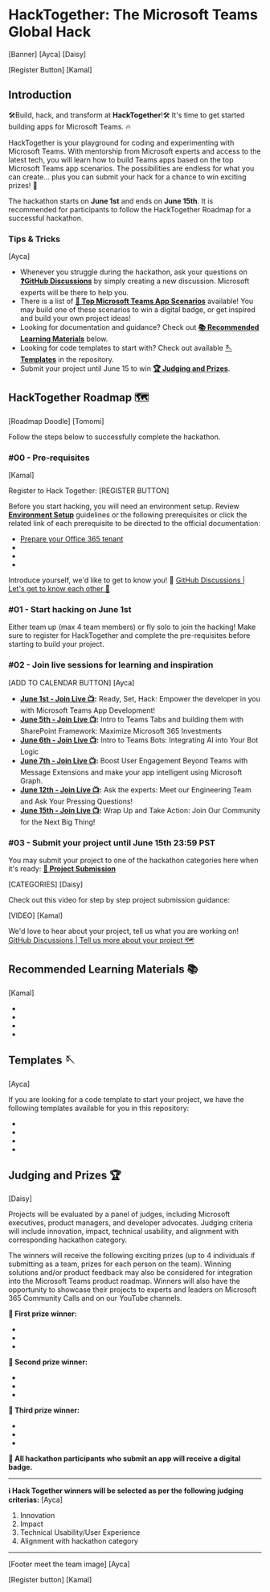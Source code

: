 # HackTogether: The Microsoft Teams Global Hack

[Banner] [Ayca] [Daisy]

[Register Button] [Kamal]

## Introduction

🛠️Build, hack, and transform at **HackTogether**!🛠️ It's time to get started building apps for Microsoft Teams. 🔥

HackTogether is your playground for coding and experimenting with Microsoft Teams. With mentorship from Microsoft experts and access to the latest tech, you will learn how to build Teams apps based on the top Microsoft Teams app scenarios. The possibilities are endless for what you can create... plus you can submit your hack for a chance to win exciting prizes! 🥳

The hackathon starts on **June 1st** and ends on **June 15th**. It is recommended for participants to follow the HackTogether Roadmap for a successful hackathon.

### Tips & Tricks
[Ayca]

* Whenever you struggle during the hackathon, ask your questions on **[❓GitHub Discussions](https://github.com/microsoft/hack-together-teams/discussions)** by simply creating a new discussion. Microsoft experts will be there to help you.
* There is a list of **[📃 Top Microsoft Teams App Scenarios](https://github.com/microsoft/hack-together-teams/blob/main/top-scenarios.md)** available! You may build one of these scenarios to win a digital badge, or get inspired and build your own project ideas!
* Looking for documentation and guidance? Check out **[📚 Recommended Learning Materials](https://github.com/microsoft/hack-together-teams/blob/main/README.md#recommended-learning-materials-)** below.
* Looking for code templates to start with? Check out available **[🪡 Templates](https://github.com/microsoft/hack-together-teams/blob/main/README.md#templates-)** in the repository.
* Submit your project until June 15 to win **[🏆 Judging and Prizes](https://github.com/microsoft/hack-together-teams/blob/main/README.md#judging-and-prizes-)**.

## HackTogether Roadmap 🗺️

[Roadmap Doodle] [Tomomi]

Follow the steps below to successfully complete the hackathon.

### #00 - Pre-requisites
[Kamal]

Register to Hack Together: [REGISTER BUTTON]

Before you start hacking, you will need an environment setup. Review **[Environment Setup](https://github.com/microsoft/hack-together/blob/main/setup.md)** guidelines or the following prerequisites or click the related link of each prerequisite to be directed to the official documentation:

* [Prepare your Office 365 tenant](/setup.md#1---prepare-your-microsoft-365-tenant)
* 
*
*

Introduce yourself, we'd like to get to know you! 🥳 [GitHub Discussions | Let's get to know each other 🎉](https://github.com/microsoft/hack-together-teams/discussions/1)

### #01 - Start hacking on June 1st 

Either team up (max 4 team members) or fly solo to join the hacking! Make sure to register for HackTogether and complete the pre-requisites before starting to build your project.

### #02 - Join live sessions for learning and inspiration

[ADD TO CALENDAR BUTTON] [Ayca]

* **[June 1st - Join Live 📺](https://aka.ms/hack-together-teams/session1):** Ready, Set, Hack: Empower the developer in you with Microsoft Teams App Development!
* **[June 5th - Join Live 📺](https://aka.ms/hack-together-teams/session2):** Intro to Teams Tabs and building them with SharePoint Framework: Maximize Microsoft 365 Investments
* **[June 6th - Join Live 📺](https://aka.ms/hack-together-teams/session3):** Intro to Teams Bots: Integrating AI into Your Bot Logic
* **[June 7th - Join Live 📺](https://aka.ms/hack-together-teams/session4):** Boost User Engagement Beyond Teams with Message Extensions and make your app intelligent using Microsoft Graph.
* **[June 12th - Join Live 📺](https://aka.ms/hack-together-teams/session5):** Ask the experts: Meet our Engineering Team and Ask Your Pressing Questions!
* **[June 15th - Join Live 📺](https://aka.ms/hack-together-teams/session6):** Wrap Up and Take Action: Join Our Community for the Next Big Thing!

### #03 - Submit your project until June 15th 23:59 PST

You may submit your project to one of the hackathon categories here when it's ready: **[🚀 Project Submission](https://github.com/microsoft/hack-together-teams/issues/new?assignees=&labels=&template=project.yml&title=Project%3A+%3Cshort+description%3E)**

[CATEGORIES] [Daisy]

Check out this video for step by step project submission guidance:

[VIDEO] [Kamal]

We'd love to hear about your project, tell us what you are working on! [GitHub Discussions | Tell us more about your project 🗺️](https://github.com/microsoft/hack-together-teams/discussions/2)

## Recommended Learning Materials 📚
[Kamal]

* 
*
*
*

## Templates 🪡
[Ayca]

If you are looking for a code template to start your project, we have the following templates available for you in this repository:

* 
*
*
*

## Judging and Prizes 🏆
[Daisy]

Projects will be evaluated by a panel of judges, including Microsoft executives, product managers, and developer advocates. Judging criteria will include innovation, impact, technical usability, and alignment with corresponding hackathon category.

The winners will receive the following exciting prizes (up to 4 individuals if submitting as a team, prizes for each person on the team). Winning solutions and/or product feedback may also be considered for integration into the Microsoft Teams product roadmap. Winners will also have the opportunity to showcase their projects to experts and leaders on Microsoft 365 Community Calls and on our YouTube channels.

**🥇 First prize winner:**


*
*
*

**🥈 Second prize winner:**

*
*
*

**🥉 Third prize winner:**

*
*
*

**🏅 All hackathon participants who submit an app will receive a digital badge.**

---
**ℹ️ Hack Together winners will be selected as per the following judging criterias:** [Ayca]

1. Innovation
2. Impact
3. Technical Usability/User Experience
4. Alignment with hackathon category

---
[Footer meet the team image] [Ayca]

[Register button] [Kamal]
